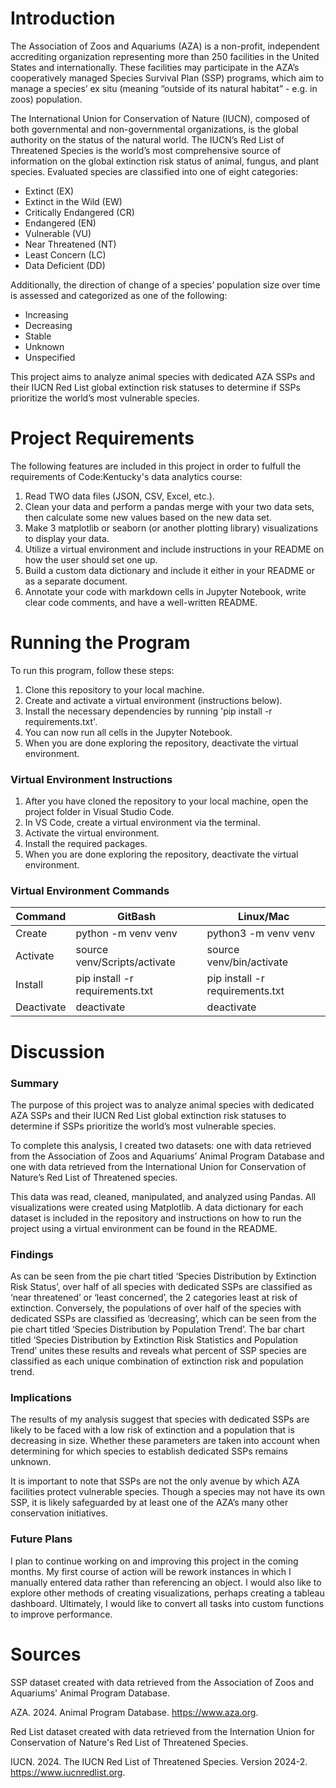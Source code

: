# Introduction
The Association of Zoos and Aquariums (AZA) is a non-profit, independent accrediting organization representing more than 250 facilities in the United States and internationally. These facilities may participate in the AZA’s cooperatively managed Species Survival Plan (SSP) programs, which aim to manage a species’ ex situ (meaning “outside of its natural habitat” - e.g. in zoos) population. 

The International Union for Conservation of Nature (IUCN), composed of both governmental and non-governmental organizations, is the global authority on the status of the natural world. The IUCN’s Red List of Threatened Species is the world’s most comprehensive source of information on the global extinction risk status of animal, fungus, and plant species. Evaluated species are classified into one of eight categories: 
- Extinct (EX)
- Extinct in the Wild (EW)
- Critically Endangered (CR)
- Endangered (EN)
- Vulnerable (VU)
- Near Threatened (NT)
- Least Concern (LC)
- Data Deficient (DD)

Additionally, the direction of change of a species’ population size over time is assessed and categorized as one of the following: 
- Increasing 
- Decreasing 
- Stable 
- Unknown 
- Unspecified

This project aims to analyze animal species with dedicated AZA SSPs and their IUCN Red List global extinction risk statuses to determine if SSPs prioritize the world’s most vulnerable species. 

# Project Requirements 

The following features are included in this project in order to fulfull the requirements of Code:Kentucky's data analytics course: 

1. Read TWO data files (JSON, CSV, Excel, etc.).
2. Clean your data and perform a pandas merge with your two data sets, then calculate some new values based on the new data set.
3. Make 3 matplotlib or seaborn (or another plotting library) visualizations to display your data.
4. Utilize a virtual environment and include instructions in your README on how the user should set one up. 
5. Build a custom data dictionary and include it either in your README or as a separate document.
6. Annotate your code with markdown cells in Jupyter Notebook, write clear code comments, and have a well-written README. 

# Running the Program

To run this program, follow these steps: 
1. Clone this repository to your local machine. 
2. Create and activate a virtual environment (instructions below).
3. Install the necessary dependencies by running 'pip install -r requirements.txt'.
4. You can now run all cells in the Jupyter Notebook. 
5. When you are done exploring the repository, deactivate the virtual environment. 

### Virtual Environment Instructions

1. After you have cloned the repository to your local machine, open the project folder in Visual Studio Code.
2. In VS Code, create a virtual environment via the terminal.
3. Activate the virtual environment.
4. Install the required packages.
5. When you are done exploring the repository, deactivate the virtual environment.

### Virtual Environment Commands

| Command | GitBash | Linux/Mac |
| ------- | ------- | --------- |
| Create | python -m venv venv | python3 -m venv venv |
| Activate | source venv/Scripts/activate | source venv/bin/activate |
| Install | pip install -r requirements.txt | pip install -r requirements.txt |
| Deactivate | deactivate | deactivate |

# Discussion 

### Summary

The purpose of this project was to analyze animal species with dedicated AZA SSPs and their IUCN Red List global extinction risk statuses to determine if SSPs prioritize the world’s most vulnerable species. 

To complete this analysis, I created two datasets: one with data retrieved from the Association of Zoos and Aquariums’ Animal Program Database and one with data retrieved from the International Union for Conservation of Nature’s Red List of Threatened species. 

This data was read, cleaned, manipulated, and analyzed using Pandas. All visualizations were created using Matplotlib.  A data dictionary for each dataset is included in the repository and instructions on how to run the project using a virtual environment can be found in the README. 

### Findings

As can be seen from the pie chart titled ‘Species Distribution by Extinction Risk Status’, over half of all species with dedicated SSPs are classified as ‘near threatened’ or ‘least concerned’, the 2 categories least at risk of extinction. Conversely, the populations of over half of the species with dedicated SSPs are classified as ‘decreasing’, which can be seen from the pie chart titled ‘Species Distribution by Population Trend’. The bar chart titled ‘Species Distribution by Extinction Risk Statistics and Population Trend’ unites these results and reveals what percent of SSP species are classified as each unique combination of extinction risk and population trend. 

### Implications

The results of my analysis suggest that species with dedicated SSPs are likely to be faced with a low risk of extinction and a population that is decreasing in size. Whether these parameters are taken into account when determining for which species to establish dedicated SSPs remains unknown. 

It is important to note that SSPs are not the only avenue by which AZA facilities protect vulnerable species. Though a species may not have its own SSP, it is likely safeguarded by at least one of the AZA’s many other conservation initiatives. 

### Future Plans

I plan to continue working on and improving this project in the coming months. My first course of action will be rework instances in which I manually entered data rather than referencing an object. I would also like to explore other methods of creating visualizations, perhaps creating a tableau dashboard. Ultimately, I would like to convert all tasks into custom functions to improve performance. 

# Sources
SSP dataset created with data retrieved from the Association of Zoos and Aquariums' Animal Program Database.

AZA. 2024. Animal Program Database. https://www.aza.org.

Red List dataset created with data retrieved from the Internation Union for Conservation of Nature's Red List of Threatened Species. 

IUCN. 2024. The IUCN Red List of Threatened Species. Version 2024-2. https://www.iucnredlist.org.
